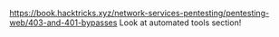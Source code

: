 https://book.hacktricks.xyz/network-services-pentesting/pentesting-web/403-and-401-bypasses
Look at automated tools section!